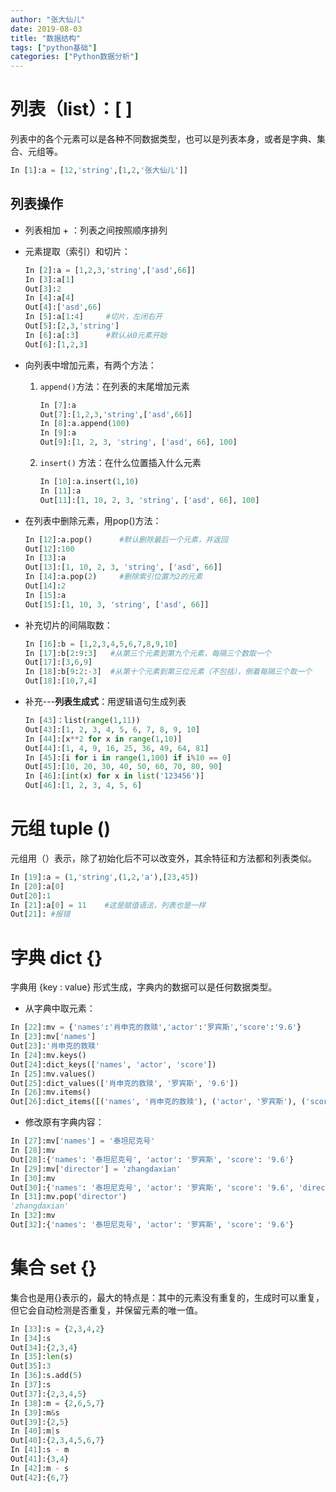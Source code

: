 ```yaml
---
author: "张大仙儿"
date: 2019-08-03
title: "数据结构"
tags: ["python基础"]
categories: ["Python数据分析"]
---
```


# 列表（list）：[ ]

列表中的各个元素可以是各种不同数据类型，也可以是列表本身，或者是字典、集合、元组等。

```python
In [1]:a = [12,'string',[1,2,'张大仙儿']]
```

## 列表操作

- 列表相加 + ：列表之间按照顺序排列

- 元素提取（索引）和切片：

  ```python
  In [2]:a = [1,2,3,'string',['asd',66]]
  In [3]:a[1]
  Out[3]:2
  In [4]:a[4]
  Out[4]:['asd',66]
  In [5]:a[1:4]     #切片，左闭右开
  Out[5]:[2,3,'string']
  In [6]:a[:3]      #默认从0元素开始
  Out[6]:[1,2,3]
  ```

- 向列表中增加元素，有两个方法：

  1. `append()`方法：在列表的末尾增加元素

     ```python
     In [7]:a
     Out[7]:[1,2,3,'string',['asd',66]]
     In [8]:a.append(100)
     In [9]:a
     Out[9]:[1, 2, 3, 'string', ['asd', 66], 100]
     ```

  2. `insert()` 方法：在什么位置插入什么元素

     ```python
     In [10]:a.insert(1,10)
     In [11]:a
     Out[11]:[1, 10, 2, 3, 'string', ['asd', 66], 100]
     ```

- 在列表中删除元素，用pop()方法：

  ```python
  In [12]:a.pop()      #默认删除最后一个元素，并返回
  Out[12]:100
  In [13]:a
  Out[13]:[1, 10, 2, 3, 'string', ['asd', 66]]
  In [14]:a.pop(2)     #删除索引位置为2的元素
  Out[14]:2
  In [15]:a
  Out[15]:[1, 10, 3, 'string', ['asd', 66]]
  ```

- 补充切片的间隔取数：

  ```python
  In [16]:b = [1,2,3,4,5,6,7,8,9,10]
  In [17]:b[2:9:3]   #从第三个元素到第九个元素，每隔三个数取一个
  Out[17]:[3,6,9]
  In [18]:b[9:2:-3]  #从第十个元素到第三位元素（不包括），倒着每隔三个取一个
  Out[18]:[10,7,4]
  ```

- 补充---**列表生成式**：用逻辑语句生成列表

  ```python
  In [43]：list(range(1,11))
  Out[43]:[1, 2, 3, 4, 5, 6, 7, 8, 9, 10]
  In [44]:[x**2 for x in range(1,10)]
  Out[44]:[1, 4, 9, 16, 25, 36, 49, 64, 81]
  In [45]:[i for i in range(1,100) if i%10 == 0]
  Out[45]:[10, 20, 30, 40, 50, 60, 70, 80, 90]
  In [46]:[int(x) for x in list('123456')]
  Out[46]:[1, 2, 3, 4, 5, 6]
  ```

  

# 元组 tuple  ()

元组用（）表示，除了初始化后不可以改变外，其余特征和方法都和列表类似。

```python
In [19]:a = (1,'string',(1,2,'a'),[23,45])
In [20]:a[0]
Out[20]:1
In [21]:a[0] = 11    #这是赋值语法，列表也是一样
Out[21]: #报错
```

# 字典 dict  {}

字典用 {key : value} 形式生成，字典内的数据可以是任何数据类型。

- 从字典中取元素：

```python
In [22]:mv = {'names':'肖申克的救赎','actor':'罗宾斯','score':'9.6'}
In [23]:mv['names']
Out[23]:'肖申克的救赎'
In [24]:mv.keys()
Out[24]:dict_keys(['names', 'actor', 'score'])
In [25]:mv.values()
Out[25]:dict_values(['肖申克的救赎', '罗宾斯', '9.6'])
In [26]:mv.items()
Out[26]:dict_items([('names', '肖申克的救赎'), ('actor', '罗宾斯'), ('score', '9.6')])
```

- 修改原有字典内容：

```python
In [27]:mv['names'] = '泰坦尼克号'
In [28]:mv
Out[28]:{'names': '泰坦尼克号', 'actor': '罗宾斯', 'score': '9.6'}
In [29]:mv['director'] = 'zhangdaxian'
In [30]:mv
Out[30]:{'names': '泰坦尼克号', 'actor': '罗宾斯', 'score': '9.6', 'director':               'zhangdaxian'}
In [31]:mv.pop('director')
'zhangdaxian'
In [32]:mv
Out[32]:{'names': '泰坦尼克号', 'actor': '罗宾斯', 'score': '9.6'}
```

# 集合 set  {}

集合也是用{}表示的，最大的特点是：其中的元素没有重复的，生成时可以重复，但它会自动检测是否重复，并保留元素的唯一值。

```python
In [33]:s = {2,3,4,2}
In [34]:s
Out[34]:{2,3,4}
In [35]:len(s)
Out[35]:3
In [36]:s.add(5)
In [37]:s
Out[37]:{2,3,4,5}
In [38]:m = {2,6,5,7}
In [39]:m&s
Out[39]:{2,5}
In [40]:m|s
Out[40]:{2,3,4,5,6,7}
In [41]:s - m
Out[41]:{3,4}
In [42]:m - s
Out[42]:{6,7}
```

